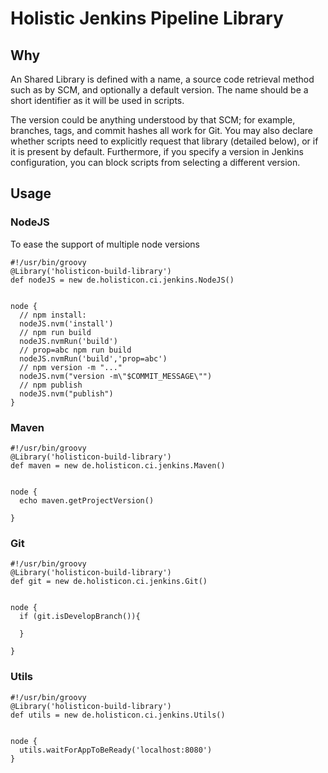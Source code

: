 # Holistic Jenkins Pipeline Library

## Why

An Shared Library is defined with a name, a source code retrieval method such as by SCM, and optionally a default version. The name should be a short identifier as it will be used in scripts.

The version could be anything understood by that SCM; for example, branches, tags, and commit hashes all work for Git. You may also declare whether scripts need to explicitly request that library (detailed below), or if it is present by default. Furthermore, if you specify a version in Jenkins configuration, you can block scripts from selecting a different version.


## Usage

### <a name="nodejs"></a> NodeJS

To ease the support of multiple node versions
```
#!/usr/bin/groovy
@Library('holisticon-build-library')
def nodeJS = new de.holisticon.ci.jenkins.NodeJS()


node {
  // npm install:
  nodeJS.nvm('install')
  // npm run build  
  nodeJS.nvmRun('build')
  // prop=abc npm run build
  nodeJS.nvmRun('build','prop=abc')
  // npm version -m "..."
  nodeJS.nvm("version -m\"$COMMIT_MESSAGE\"")
  // npm publish
  nodeJS.nvm("publish")
}

```

### <a name="maven"></a> Maven
```
#!/usr/bin/groovy
@Library('holisticon-build-library')
def maven = new de.holisticon.ci.jenkins.Maven()


node {
  echo maven.getProjectVersion()

}

```

### <a name="git"></a> Git
```
#!/usr/bin/groovy
@Library('holisticon-build-library')
def git = new de.holisticon.ci.jenkins.Git()


node {
  if (git.isDevelopBranch()){
  
  }

}

```

### <a name="utils"></a> Utils
```
#!/usr/bin/groovy
@Library('holisticon-build-library')
def utils = new de.holisticon.ci.jenkins.Utils()


node {
  utils.waitForAppToBeReady('localhost:8080')
}

```
